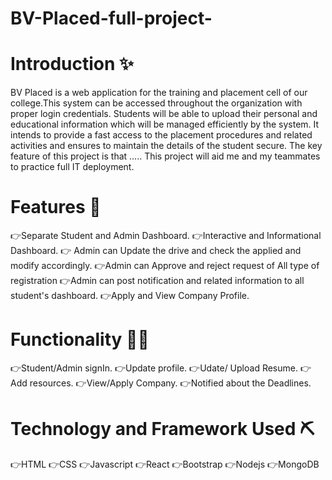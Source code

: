 # BV-Placed-full-project-
# Introduction ✨

BV Placed is a web application for the training and placement cell of our college.This system can be accessed throughout the organization with proper login credentials. Students will be able to upload their personal and educational information which will be managed efficiently by the system. It intends to provide a fast access to the placement procedures and related activities and ensures to maintain the details of the student secure.
The key feature of this project is that ..... This project will aid me and my teammates to practice full IT deployment.

# Features 🎯

👉Separate Student and Admin Dashboard.
👉Interactive and Informational Dashboard.
👉 Admin can Update the drive and check the applied and modify accordingly.
👉Admin can Approve and reject request of All type of registration
👉Admin can post notification and related information to all student's dashboard.
👉Apply and View Company Profile.

# Functionality 👩‍💻

👉Student/Admin signIn.
👉Update profile.
👉Udate/ Upload Resume.
👉Add resources.
👉View/Apply Company.
👉Notified about the Deadlines.

# Technology and Framework Used ⛏️

👉HTML
👉CSS
👉Javascript
👉React
👉Bootstrap
👉Nodejs
👉MongoDB
